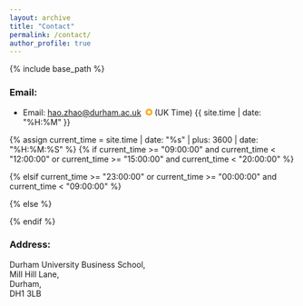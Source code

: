```yaml
---
layout: archive
title: "Contact"
permalink: /contact/
author_profile: true
---
```


{% include base_path %}

### Email: 

<div>
  <ul>
    <li> Email: <a href="mailto:hao.zhao@durham.ac.uk">hao.zhao@durham.ac.uk</a>
    <span id="workingstatus" class="limited"></span> 
    <span> (UK Time) {{ site.time | date: "%H:%M" }}</span>
    </li>
  </ul>
</div>

<style>
  #workingstatus {
    display: inline-block;
    width: 12px;
    height: 12px;
    border-radius: 50%;
    margin-left: 4px;
    text-align: center;
  }

  .available {
    background-color: #2ecc71;
  }

  .unavailable {
    background-color: #bdc3c7;
  }

  .limited {
    background-color: orange;
  }

  #workingstatus::before {
    content: "";
    display: block;
    width: 6px;
    height: 6px;
    background-color: white;
    border-radius: 50%;
    margin: 3px;
  }
</style>

{% assign current_time = site.time | date: "%s" | plus: 3600 | date: "%H:%M:%S" %}
{% if current_time >= "09:00:00" and current_time < "12:00:00" or current_time >= "15:00:00" and current_time < "20:00:00" %}
  <script>document.getElementById("workingstatus").className = "available";</script>
{% elsif current_time >= "23:00:00" or current_time >= "00:00:00" and current_time < "09:00:00" %}
  <script>document.getElementById("workingstatus").className = "unavailable";</script>
{% else %}
  <script>document.getElementById("workingstatus").className = "limited";</script>
{% endif %}

### Address:

Durham University Business School, <br>
Mill Hill Lane, <br>
Durham, <br>
DH1 3LB
